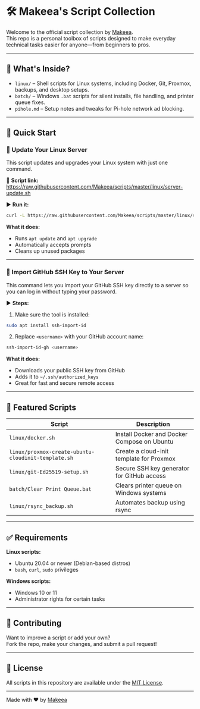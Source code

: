 # 🛠️ Makeea's Script Collection

Welcome to the official script collection by [Makeea](https://github.com/Makeea).  
This repo is a personal toolbox of scripts designed to make everyday technical tasks easier for anyone—from beginners to pros.

---

## 📂 What's Inside?

- `linux/` – Shell scripts for Linux systems, including Docker, Git, Proxmox, backups, and desktop setups.
- `batch/` – Windows `.bat` scripts for silent installs, file handling, and printer queue fixes.
- `pihole.md` – Setup notes and tweaks for Pi-hole network ad blocking.

---

## 🚀 Quick Start

### 🧼 Update Your Linux Server

This script updates and upgrades your Linux system with just one command.

📄 **Script link:**  
https://raw.githubusercontent.com/Makeea/scripts/master/linux/server-update.sh

▶️ **Run it:**

```bash
curl -L https://raw.githubusercontent.com/Makeea/scripts/master/linux/server-update.sh | bash
```

**What it does:**

- Runs `apt update` and `apt upgrade`
- Automatically accepts prompts
- Cleans up unused packages

---

### 🔐 Import GitHub SSH Key to Your Server

This command lets you import your GitHub SSH key directly to a server so you can log in without typing your password.

▶️ **Steps:**

1. Make sure the tool is installed:

```bash
sudo apt install ssh-import-id
```

2. Replace `<username>` with your GitHub account name:

```bash
ssh-import-id-gh <username>
```

**What it does:**

- Downloads your public SSH key from GitHub
- Adds it to `~/.ssh/authorized_keys`
- Great for fast and secure remote access

---

## 🧰 Featured Scripts

| Script | Description |
|--------|-------------|
| `linux/docker.sh` | Install Docker and Docker Compose on Ubuntu |
| `linux/proxmox-create-ubuntu-cloudinit-template.sh` | Create a cloud-init template for Proxmox |
| `linux/git-Ed25519-setup.sh` | Secure SSH key generator for GitHub access |
| `batch/Clear Print Queue.bat` | Clears printer queue on Windows systems |
| `linux/rsync_backup.sh` | Automates backup using rsync |

---

## ✅ Requirements

**Linux scripts:**

- Ubuntu 20.04 or newer (Debian-based distros)
- `bash`, `curl`, `sudo` privileges

**Windows scripts:**

- Windows 10 or 11
- Administrator rights for certain tasks

---

## 🤝 Contributing

Want to improve a script or add your own?  
Fork the repo, make your changes, and submit a pull request!

---

## 📄 License

All scripts in this repository are available under the [MIT License](LICENSE).

---

Made with ❤️ by [Makeea](https://github.com/Makeea)